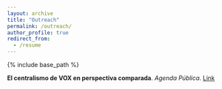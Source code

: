 ```yaml
---
layout: archive
title: "Outreach"
permalink: /outreach/
author_profile: true
redirect_from:
  - /resume
---
```


{% include base_path %}

**El centralismo de VOX en perspectiva comparada**. *Agenda Pública*. [Link](https://agendapublica.es/noticia/17173/centralismo-vox-perspectiva-comparada)

